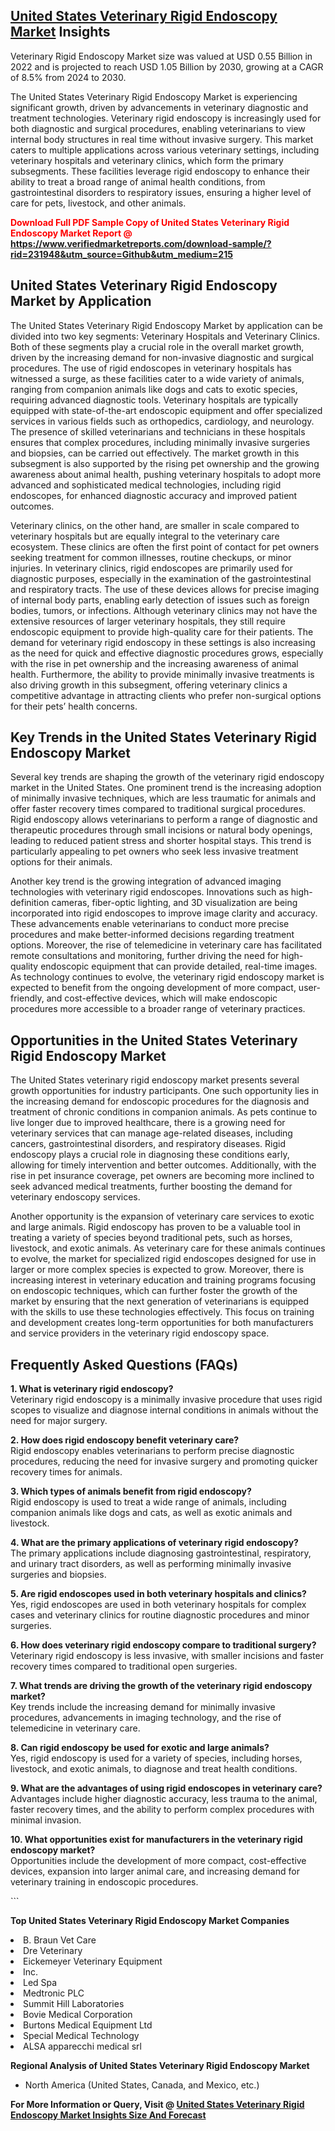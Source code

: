 <h2><a href="https://www.verifiedmarketreports.com/download-sample/?rid=231948&amp;utm_source=Github&amp;utm_medium=215" target="_blank">United States Veterinary Rigid Endoscopy Market</a> Insights</h2><p>Veterinary Rigid Endoscopy Market size was valued at USD 0.55 Billion in 2022 and is projected to reach USD 1.05 Billion by 2030, growing at a CAGR of 8.5% from 2024 to 2030.</p><p><p>The United States Veterinary Rigid Endoscopy Market is experiencing significant growth, driven by advancements in veterinary diagnostic and treatment technologies. Veterinary rigid endoscopy is increasingly used for both diagnostic and surgical procedures, enabling veterinarians to view internal body structures in real time without invasive surgery. This market caters to multiple applications across various veterinary settings, including veterinary hospitals and veterinary clinics, which form the primary subsegments. These facilities leverage rigid endoscopy to enhance their ability to treat a broad range of animal health conditions, from gastrointestinal disorders to respiratory issues, ensuring a higher level of care for pets, livestock, and other animals.</p><p><strong><p><span class=""><span style="color: #ff0000;"><strong>Download Full PDF Sample Copy of United States Veterinary Rigid Endoscopy Market Report</strong> @ </span><a href="https://www.verifiedmarketreports.com/download-sample/?rid=231948&amp;utm_source=Github&amp;utm_medium=215" target="_blank">https://www.verifiedmarketreports.com/download-sample/?rid=231948&amp;utm_source=Github&amp;utm_medium=215</a></span></p></strong></p><h2>United States Veterinary Rigid Endoscopy Market by Application</h2><p>The United States Veterinary Rigid Endoscopy Market by application can be divided into two key segments: Veterinary Hospitals and Veterinary Clinics. Both of these segments play a crucial role in the overall market growth, driven by the increasing demand for non-invasive diagnostic and surgical procedures. The use of rigid endoscopes in veterinary hospitals has witnessed a surge, as these facilities cater to a wide variety of animals, ranging from companion animals like dogs and cats to exotic species, requiring advanced diagnostic tools. Veterinary hospitals are typically equipped with state-of-the-art endoscopic equipment and offer specialized services in various fields such as orthopedics, cardiology, and neurology. The presence of skilled veterinarians and technicians in these hospitals ensures that complex procedures, including minimally invasive surgeries and biopsies, can be carried out effectively. The market growth in this subsegment is also supported by the rising pet ownership and the growing awareness about animal health, pushing veterinary hospitals to adopt more advanced and sophisticated medical technologies, including rigid endoscopes, for enhanced diagnostic accuracy and improved patient outcomes.</p><p>Veterinary clinics, on the other hand, are smaller in scale compared to veterinary hospitals but are equally integral to the veterinary care ecosystem. These clinics are often the first point of contact for pet owners seeking treatment for common illnesses, routine checkups, or minor injuries. In veterinary clinics, rigid endoscopes are primarily used for diagnostic purposes, especially in the examination of the gastrointestinal and respiratory tracts. The use of these devices allows for precise imaging of internal body parts, enabling early detection of issues such as foreign bodies, tumors, or infections. Although veterinary clinics may not have the extensive resources of larger veterinary hospitals, they still require endoscopic equipment to provide high-quality care for their patients. The demand for veterinary rigid endoscopy in these settings is also increasing as the need for quick and effective diagnostic procedures grows, especially with the rise in pet ownership and the increasing awareness of animal health. Furthermore, the ability to provide minimally invasive treatments is also driving growth in this subsegment, offering veterinary clinics a competitive advantage in attracting clients who prefer non-surgical options for their pets’ health concerns.</p><h2>Key Trends in the United States Veterinary Rigid Endoscopy Market</h2><p>Several key trends are shaping the growth of the veterinary rigid endoscopy market in the United States. One prominent trend is the increasing adoption of minimally invasive techniques, which are less traumatic for animals and offer faster recovery times compared to traditional surgical procedures. Rigid endoscopy allows veterinarians to perform a range of diagnostic and therapeutic procedures through small incisions or natural body openings, leading to reduced patient stress and shorter hospital stays. This trend is particularly appealing to pet owners who seek less invasive treatment options for their animals.</p><p>Another key trend is the growing integration of advanced imaging technologies with veterinary rigid endoscopes. Innovations such as high-definition cameras, fiber-optic lighting, and 3D visualization are being incorporated into rigid endoscopes to improve image clarity and accuracy. These advancements enable veterinarians to conduct more precise procedures and make better-informed decisions regarding treatment options. Moreover, the rise of telemedicine in veterinary care has facilitated remote consultations and monitoring, further driving the need for high-quality endoscopic equipment that can provide detailed, real-time images. As technology continues to evolve, the veterinary rigid endoscopy market is expected to benefit from the ongoing development of more compact, user-friendly, and cost-effective devices, which will make endoscopic procedures more accessible to a broader range of veterinary practices.</p><h2>Opportunities in the United States Veterinary Rigid Endoscopy Market</h2><p>The United States veterinary rigid endoscopy market presents several growth opportunities for industry participants. One such opportunity lies in the increasing demand for endoscopic procedures for the diagnosis and treatment of chronic conditions in companion animals. As pets continue to live longer due to improved healthcare, there is a growing need for veterinary services that can manage age-related diseases, including cancers, gastrointestinal disorders, and respiratory diseases. Rigid endoscopy plays a crucial role in diagnosing these conditions early, allowing for timely intervention and better outcomes. Additionally, with the rise in pet insurance coverage, pet owners are becoming more inclined to seek advanced medical treatments, further boosting the demand for veterinary endoscopy services.</p><p>Another opportunity is the expansion of veterinary care services to exotic and large animals. Rigid endoscopy has proven to be a valuable tool in treating a variety of species beyond traditional pets, such as horses, livestock, and exotic animals. As veterinary care for these animals continues to evolve, the market for specialized rigid endoscopes designed for use in larger or more complex species is expected to grow. Moreover, there is increasing interest in veterinary education and training programs focusing on endoscopic techniques, which can further foster the growth of the market by ensuring that the next generation of veterinarians is equipped with the skills to use these technologies effectively. This focus on training and development creates long-term opportunities for both manufacturers and service providers in the veterinary rigid endoscopy space.</p><h2>Frequently Asked Questions (FAQs)</h2><p><strong>1. What is veterinary rigid endoscopy?</strong><br>Veterinary rigid endoscopy is a minimally invasive procedure that uses rigid scopes to visualize and diagnose internal conditions in animals without the need for major surgery.</p><p><strong>2. How does rigid endoscopy benefit veterinary care?</strong><br>Rigid endoscopy enables veterinarians to perform precise diagnostic procedures, reducing the need for invasive surgery and promoting quicker recovery times for animals.</p><p><strong>3. Which types of animals benefit from rigid endoscopy?</strong><br>Rigid endoscopy is used to treat a wide range of animals, including companion animals like dogs and cats, as well as exotic animals and livestock.</p><p><strong>4. What are the primary applications of veterinary rigid endoscopy?</strong><br>The primary applications include diagnosing gastrointestinal, respiratory, and urinary tract disorders, as well as performing minimally invasive surgeries and biopsies.</p><p><strong>5. Are rigid endoscopes used in both veterinary hospitals and clinics?</strong><br>Yes, rigid endoscopes are used in both veterinary hospitals for complex cases and veterinary clinics for routine diagnostic procedures and minor surgeries.</p><p><strong>6. How does veterinary rigid endoscopy compare to traditional surgery?</strong><br>Veterinary rigid endoscopy is less invasive, with smaller incisions and faster recovery times compared to traditional open surgeries.</p><p><strong>7. What trends are driving the growth of the veterinary rigid endoscopy market?</strong><br>Key trends include the increasing demand for minimally invasive procedures, advancements in imaging technology, and the rise of telemedicine in veterinary care.</p><p><strong>8. Can rigid endoscopy be used for exotic and large animals?</strong><br>Yes, rigid endoscopy is used for a variety of species, including horses, livestock, and exotic animals, to diagnose and treat health conditions.</p><p><strong>9. What are the advantages of using rigid endoscopes in veterinary care?</strong><br>Advantages include higher diagnostic accuracy, less trauma to the animal, faster recovery times, and the ability to perform complex procedures with minimal invasion.</p><p><strong>10. What opportunities exist for manufacturers in the veterinary rigid endoscopy market?</strong><br>Opportunities include the development of more compact, cost-effective devices, expansion into larger animal care, and increasing demand for veterinary training in endoscopic procedures.</p>```</p><p><strong>Top United States Veterinary Rigid Endoscopy Market Companies</strong></p><div data-test-id=""><p><li>B. Braun Vet Care</li><li> Dre Veterinary</li><li> Eickemeyer Veterinary Equipment</li><li> Inc.</li><li> Led Spa</li><li> Medtronic PLC</li><li> Summit Hill Laboratories</li><li> Bovie Medical Corporation</li><li> Burtons Medical Equipment Ltd</li><li> Special Medical Technology</li><li> ALSA apparecchi medical srl</li></p><div><strong>Regional Analysis of&nbsp;United States Veterinary Rigid Endoscopy Market</strong></div><ul><li dir="ltr"><p dir="ltr">North America&nbsp;(United States, Canada, and Mexico, etc.)</p></li></ul><p><strong>For More Information or Query, Visit @&nbsp;</strong><strong><a href="https://www.verifiedmarketreports.com/product/veterinary-rigid-endoscopy-market/?utm_source=Github&amp;utm_medium=215" target="_blank">United States Veterinary Rigid Endoscopy Market Insights Size And Forecast</a></strong></p></div>
